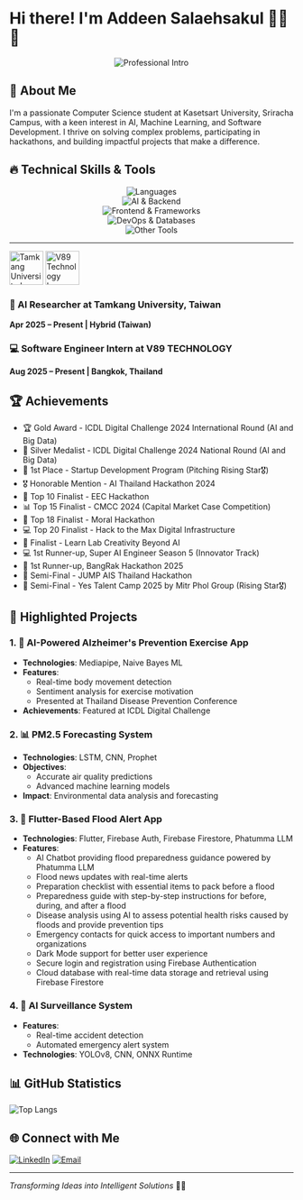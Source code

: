 # Hi there! I'm Addeen Salaehsakul 👨‍💻🤖

<div align="center">
  <img src="https://readme-typing-svg.herokuapp.com?font=Fira+Code&weight=600&size=22&duration=3500&pause=500&color=00A2FF&center=true&width=700&lines=Computer+Science+Student+%7C+Kasetsart+University;AI+%26+Machine+Learning+Engineer+%7C+Full+Stack+Developer;Transforming+Ideas+into+Intelligent+Solutions" alt="Professional Intro" />
</div>

## 🚀 About Me
I'm a passionate Computer Science student at Kasetsart University, Sriracha Campus, with a keen interest in AI, Machine Learning, and Software Development. I thrive on solving complex problems, participating in hackathons, and building impactful projects that make a difference.
## 🔥 Technical Skills & Tools

<div align="center">
  <img src="https://skillicons.dev/icons?i=python,c,cpp,java,dart,javascript,typescript,bash,r" alt="Languages" /><br>
  <img src="https://skillicons.dev/icons?i=tensorflow,scikitlearn,opencv,flask,express" alt="AI & Backend" /><br>
  <img src="https://skillicons.dev/icons?i=vue,react,flutter,nodejs" alt="Frontend & Frameworks" /><br>
  <img src="https://skillicons.dev/icons?i=docker,git,postgres,mysql,mongodb" alt="DevOps & Databases" /><br>
  <img src="https://skillicons.dev/icons?i=html,css,linux" alt="Other Tools" />
</div>

---



<div align="left">
  <img src="https://encrypted-tbn0.gstatic.com/images?q=tbn:ANd9GcQ4MMs67g_qfYIy4SC28c3eLUze1c8Y7mmLfQ&s" width="60" alt="Tamkang University Logo" />
  <img src="https://media.licdn.com/dms/image/v2/D560BAQGqj2ylKT2lnw/company-logo_200_200/B56ZhKHykGHkAM-/0/1753590213806?e=1763596800&v=beta&t=gUQZCg1l4xe4gojzRDmLnje7AwfC5rbUagvJWgcixdk" width="60" alt="V89 Technology Logo" />
</div>

### 🧠 AI Researcher at Tamkang University, Taiwan  
**Apr 2025 – Present | Hybrid (Taiwan)**

### 💻 Software Engineer Intern at V89 TECHNOLOGY  
**Aug 2025 – Present | Bangkok, Thailand**


## 🏆 Achievements
- 🏆 Gold Award - ICDL Digital Challenge 2024 International Round (AI and Big Data)
- 🥈 Silver Medalist - ICDL Digital Challenge 2024 National Round (AI and Big Data)
- 🚀 1st Place - Startup Development Program (Pitching Rising Star🎖️)
- 🎖️ Honorable Mention - AI Thailand Hackathon 2024
- 🚀 Top 10 Finalist - EEC Hackathon
- 📊 Top 15 Finalist - CMCC 2024 (Capital Market Case Competition)
- 🌟 Top 18 Finalist - Moral Hackathon
- 💻 Top 20 Finalist - Hack to the Max Digital Infrastructure
- 🚀 Finalist - Learn Lab Creativity Beyond AI
- 💻 1st Runner-up, Super AI Engineer Season 5 (Innovator Track)
- 🥈 1st Runner-up, BangRak Hackathon 2025
- 🚀 Semi-Final - JUMP AIS Thailand Hackathon
- 🌟 Semi-Final - Yes Talent Camp 2025 by Mitr Phol Group (Rising Star🎖️)

## 🚀 Highlighted Projects

### 1. 🧠 AI-Powered Alzheimer's Prevention Exercise App
- **Technologies**: Mediapipe, Naive Bayes ML
- **Features**:
  - Real-time body movement detection
  - Sentiment analysis for exercise motivation
  - Presented at Thailand Disease Prevention Conference
- **Achievements**: Featured at ICDL Digital Challenge

### 2. 📊 PM2.5 Forecasting System
- **Technologies**: LSTM, CNN, Prophet
- **Objectives**: 
  - Accurate air quality predictions
  - Advanced machine learning models
- **Impact**: Environmental data analysis and forecasting
  
### 3. 🌊 Flutter-Based Flood Alert App  
- **Technologies**: Flutter, Firebase Auth, Firebase Firestore, Phatumma LLM  
- **Features**:  
  - AI Chatbot providing flood preparedness guidance powered by Phatumma LLM  
  - Flood news updates with real-time alerts  
  - Preparation checklist with essential items to pack before a flood  
  - Preparedness guide with step-by-step instructions for before, during, and after a flood  
  - Disease analysis using AI to assess potential health risks caused by floods and provide prevention tips  
  - Emergency contacts for quick access to important numbers and organizations  
  - Dark Mode support for better user experience  
  - Secure login and registration using Firebase Authentication  
  - Cloud database with real-time data storage and retrieval using Firebase Firestore

### 4. 🤖 AI Surveillance System
- **Features**:
  - Real-time accident detection
  - Automated emergency alert system
- **Technologies**: YOLOv8, CNN, ONNX Runtime


## 📊 GitHub Statistics

![Top Langs](https://github-readme-stats.vercel.app/api/top-langs/?username=itzdeenzxx&layout=compact&theme=radical)

## 🌐 Connect with Me
[![LinkedIn](https://img.shields.io/badge/LinkedIn-Connect-blue?style=for-the-badge&logo=linkedin)](linkedin.com/in/addeen-salaehsakul-733017358)
[![Email](https://img.shields.io/badge/Email-Contact%20Me-red?style=for-the-badge&logo=gmail)](mailto:addeen.sk@gmail.com)

---
*Transforming Ideas into Intelligent Solutions* 🚀✨
